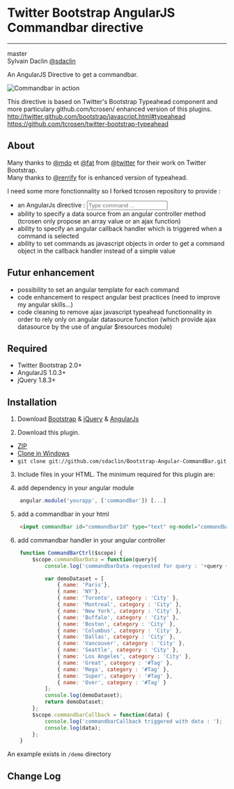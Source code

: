 Twitter Bootstrap AngularJS Commandbar directive
========================
* * *

master<br />
Sylvain Daclin [@sdaclin](https://twitter.com/#!/sdaclin)

An AngularJS Directive to get a commandbar.

![Commandbar in action](https://raw.github.com/sdaclin/Bootstrap-Angular-CommandBar/master/demo/img/commandbar.png)

This directive is based on Twitter's Bootstrap Typeahead component and more particulary github.com/tcrosen/ enhanced version of this plugins.<br />
<http://twitter.github.com/bootstrap/javascript.html#typeahead><br />
<https://github.com/tcrosen/twitter-bootstrap-typeahead>

About
-----------------
Many thanks to [@mdo](https://twitter.com/#!/mdo) et [@fat](https://twitter.com/#!/fat) from [@twitter](https://twitter.com/) for their work on Twitter Bootstrap.<br />
Many thanks to [@rerrify](https://twitter.com/#!/rerrify) for is enhanced version of typeahead.<br />

I need some more fonctionnality so I forked tcrosen repository to provide :

- an AngularJs directive : **<input commandbar id="commandbarId" type="text" ng-model="commandbarValue" data="commandbarData(query)" callback="commandbarCallback(dataSelected)" placeholder="Type command ..." />**
- ability to specify a data source from an angular controller method (tcrosen only propose an array value or an ajax function)
- ability to specify an angular callback handler which is triggered when a command is selected
- ability to set commands as javascript objects in order to get a command object in the callback handler instead of a simple value

Futur enhancement
-----------------
- possibility to set an angular template for each command
- code enhancement to respect angular best practices (need to improve my angular skills...)
- code cleaning to remove ajax javascript typeahead functionnality in order to rely only on angular datasource function (which provide ajax datasource by the use of angular $resources module)

Required
-----------------
* Twitter Bootstrap 2.0+
* AngularJS 1.0.3+
* jQuery 1.8.3+

Installation
-----------------
1) Download [Bootstrap](https://github.com/twitter/bootstrap) & [jQuery](http://docs.jquery.com/Downloading_jQuery) & [AngularJs](http://angularjs.org/)

2) Download this plugin.

- [ZIP](https://github.com/sdaclin/Bootstrap-Angular-CommandBar/archive/master.zip)
- [Clone in Windows](github-windows://openRepo/https://github.com/sdaclin/Bootstrap-Angular-CommandBar)
- `git clone git://github.com/sdaclin/Bootstrap-Angular-CommandBar.git`

3) Include files in your HTML. The minimum required for this plugin are:

    <!-- Bootstrap CSS -->
    <link href="css/bootstrap.css" rel="stylesheet">

    <!-- Angular -->
    <script src="http://ajax.googleapis.com/ajax/libs/angularjs/1.0.3/angular.min.js"></script>

    <!-- jQuery-->
    <script src="http://ajax.googleapis.com/ajax/libs/jquery/1.8.3/jquery.min.js"></script>

    <!-- bootstrap-commandbar -->
    <script src="js/bootstrap-commandbar.js" type="text/javascript"></script>
    <script src="js/bootstrap-commandbar-angular.js" type="text/javascript"></script>

4) add dependency in your angular module

```javascript
    angular.module('yourapp', ['commandBar']) [...]
```

5) add a commandbar in your html

```html
    <input commandbar id="commandbarId" type="text" ng-model="commandbarValue" data="commandbarData(query)" callback="commandbarCallback(dataSelected)" placeholder="Type command ..." />
```

6) add commandbar handler in your angular controller
```javascript
    function CommandBarCtrl($scope) {
        $scope.commandbarData = function(query){
            console.log('commandbarData requested for query : '+query + '... but returning demo data set');

            var demoDataset = [
                { name: 'Paris'},
                { name: 'NY'},
                { name: 'Toronto', category : 'City' },
                { name: 'Montreal', category : 'City' },
                { name: 'New York', category : 'City' },
                { name: 'Buffalo', category : 'City' },
                { name: 'Boston', category : 'City' },
                { name: 'Columbus', category : 'City' },
                { name: 'Dallas', category : 'City' },
                { name: 'Vancouver', category : 'City' },
                { name: 'Seattle', category : 'City' },
                { name: 'Los Angeles', category : 'City' },
                { name: 'Great', category : '#Tag' },
                { name: 'Mega', category : '#Tag' },
                { name: 'Super', category : '#Tag' },
                { name: 'Over', category : '#Tag' }
            ];
            console.log(demoDataset);
            return demoDataset;
        };
        $scope.commandbarCallback = function(data) {
            console.log('commandbarCallback triggered with data : ');
            console.log(data);
        };
    }
```
An example exists in `/demo` directory

Change Log
-----------------